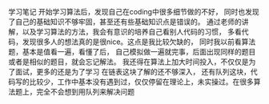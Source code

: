 学习笔记
开始学习算法后，发现自己在coding中很多细节做的不好，
同时也发现了自己的基础知识不够牢固，甚至还有些基础知识点是错误的。
通过老师的讲解，以及学习算法的方法，我会有意识的培养自己看别人代码的习惯，
多看代码，发现很多人的想法真的是很nice。这点是我比较欠缺的，
同时我以前看算法题，基本是值看一遍，看懂了后，
自己模拟做一遍就完事，后面出现同样的题目或者是相似的题目，就会忘记解法。
我还得在算法上加大时间投入，不仅仅是为了面试，更多的还是为了学习
在链表这块了解的还不够深入，
还有队列这块，代码写的比较少，工作中基本没有遇到过，仅仅停留在理论上，未实操过。在很多算法题上，完全不会想到用队列来解决问题